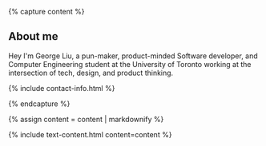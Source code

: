 ---
---
{% capture content %}
## About me
Hey I'm George Liu, a pun-maker, product-minded Software developer, and Computer Engineering student at the University of Toronto working at the intersection of tech, design, and product thinking.

{% include contact-info.html %}

{% endcapture %}

{% assign content = content | markdownify %}

{% include text-content.html 
    content=content
%}
